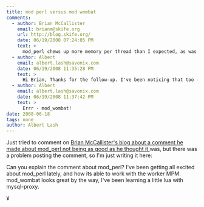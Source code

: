 ```yaml
---
title: mod perl versus mod wombat
comments:
  - author: Brian McCallister
    email: brianm@skife.org
    url: http://blog.skife.org/
    date: 06/19/2008 07:24:05 PM
    text: >
      mod_perl chews up more memory per thread than I expected, as was pointed out to me during the preso.
  - author: Albert
    email: albert.lash@savonix.com
    date: 06/19/2008 11:35:28 PM
    text: >
      Hi Brian, Thanks for the follow-up. I've been noticing that too - it does like memory.<br/><br/>I'm definitely interested in trying out mod_lua. Its described as a very light and fast programming language. NICE!
  - author: Albert
    email: albert.lash@savonix.com
    date: 06/19/2008 11:37:42 PM
    text: >
      Errr - mod_wombat!
date: 2008-06-18
tags: none
author: Albert Lash
---
```

Just tried to comment on <a href="http://kasparov.skife.org/blog/src/wombat/wombat_ac_us_07.html">Brian McCallister's blog about a comment he made about mod_perl not being as good as he thought it </a>was, but there was a problem posting the comment, so I'm just writing it here:

Can you explain the comment about mod_perl? I've been getting all excited about mod_perl lately, and how its able to work with the worker MPM. mod_wombat looks great by the way, I've been learning a little lua with mysql-proxy.

¥


